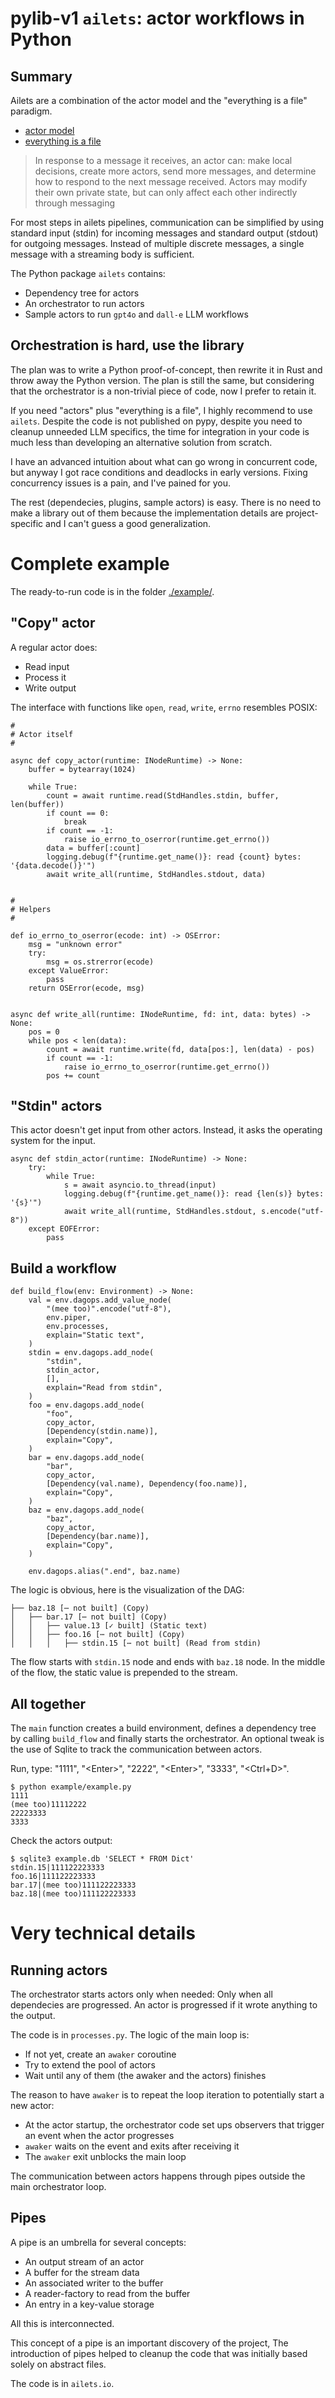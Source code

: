 # pylib-v1 `ailets`: actor workflows in Python


## Summary

Ailets are a combination of the actor model and the "everything is a file" paradigm.

- [actor model](https://en.wikipedia.org/wiki/Actor_model)
- [everything is a file](https://en.wikipedia.org/wiki/Everything_is_a_file)

> In response to a message it receives, an actor can: make local decisions, create more actors, send more messages, and determine how to respond to the next message received. Actors may modify their own private state, but can only affect each other indirectly through messaging

For most steps in ailets pipelines, communication can be simplified by using standard input (stdin) for incoming messages and standard output (stdout) for outgoing messages. Instead of multiple discrete messages, a single message with a streaming body is sufficient.

The Python package `ailets` contains:

- Dependency tree for actors
- An orchestrator to run actors
- Sample actors to run `gpt4o` and `dall-e` LLM workflows


## Orchestration is hard, use the library

The plan was to write a Python proof-of-concept, then rewrite it in Rust and throw away the Python version. The plan is still the same, but considering that the orchestrator is a non-trivial piece of code, now I prefer to retain it.

If you need "actors" plus "everything is a file", I highly recommend to use `ailets`. Despite the code is not published on pypy, despite you need to cleanup unneeded LLM specifics, the time for integration in your code is much less than developing an alternative solution from scratch.

I have an advanced intuition about what can go wrong in concurrent code, but anyway I got race conditions and deadlocks in early versions. Fixing concurrency issues is a pain, and I've pained for you.

The rest (dependecies, plugins, sample actors) is easy. There is no need to make a library out of them because the implementation details are project-specific and I can't guess a good generalization.


# Complete example

The ready-to-run code is in the folder [./example/](./example/).

## "Copy" actor

A regular actor does:

- Read input
- Process it
- Write output

The interface with functions like `open`, `read`, `write`, `errno` resembles POSIX:

```
#
# Actor itself
#

async def copy_actor(runtime: INodeRuntime) -> None:
    buffer = bytearray(1024)

    while True:
        count = await runtime.read(StdHandles.stdin, buffer, len(buffer))
        if count == 0:
            break
        if count == -1:
            raise io_errno_to_oserror(runtime.get_errno())
        data = buffer[:count]
        logging.debug(f"{runtime.get_name()}: read {count} bytes: '{data.decode()}'")
        await write_all(runtime, StdHandles.stdout, data)


#
# Helpers
#

def io_errno_to_oserror(ecode: int) -> OSError:
    msg = "unknown error"
    try:
        msg = os.strerror(ecode)
    except ValueError:
        pass
    return OSError(ecode, msg)


async def write_all(runtime: INodeRuntime, fd: int, data: bytes) -> None:
    pos = 0
    while pos < len(data):
        count = await runtime.write(fd, data[pos:], len(data) - pos)
        if count == -1:
            raise io_errno_to_oserror(runtime.get_errno())
        pos += count

```

## "Stdin" actors

This actor doesn't get input from other actors. Instead, it asks the operating system for the input.

```
async def stdin_actor(runtime: INodeRuntime) -> None:
    try:
        while True:
            s = await asyncio.to_thread(input)
            logging.debug(f"{runtime.get_name()}: read {len(s)} bytes: '{s}'")
            await write_all(runtime, StdHandles.stdout, s.encode("utf-8"))
    except EOFError:
        pass
```

## Build a workflow

```
def build_flow(env: Environment) -> None:
    val = env.dagops.add_value_node(
        "(mee too)".encode("utf-8"),
        env.piper,
        env.processes,
        explain="Static text",
    )
    stdin = env.dagops.add_node(
        "stdin",
        stdin_actor,
        [],
        explain="Read from stdin",
    )
    foo = env.dagops.add_node(
        "foo",
        copy_actor,
        [Dependency(stdin.name)],
        explain="Copy",
    )
    bar = env.dagops.add_node(
        "bar",
        copy_actor,
        [Dependency(val.name), Dependency(foo.name)],
        explain="Copy",
    )
    baz = env.dagops.add_node(
        "baz",
        copy_actor,
        [Dependency(bar.name)],
        explain="Copy",
    )

    env.dagops.alias(".end", baz.name)
```

The logic is obvious, here is the visualization of the DAG:

```
├── baz.18 [⋯ not built] (Copy)
│   ├── bar.17 [⋯ not built] (Copy)
│   │   ├── value.13 [✓ built] (Static text)
│   │   ├── foo.16 [⋯ not built] (Copy)
│   │   │   ├── stdin.15 [⋯ not built] (Read from stdin)
```

The flow starts with `stdin.15` node and ends with `baz.18` node. In the middle of the flow, the static value is prepended to the stream.

## All together

The `main` function creates a build environment, defines a dependency tree by calling `build_flow` and finally starts the orchestrator. An optional tweak is the use of Sqlite to track the communication between actors.

Run, type: "1111", "&lt;Enter>", "2222", "&lt;Enter>", "3333", "&lt;Ctrl+D>".

```
$ python example/example.py
1111
(mee too)11112222
22223333
3333
```

Check the actors output:

```
$ sqlite3 example.db 'SELECT * FROM Dict'
stdin.15|111122223333
foo.16|111122223333
bar.17|(mee too)111122223333
baz.18|(mee too)111122223333
```


# Very technical details

## Running actors

The orchestrator starts actors only when needed: Only when all dependecies are progressed. An actor is progressed if it wrote anything to the output.

The code is in `processes.py`. The logic of the main loop is:

- If not yet, create an `awaker` coroutine
- Try to extend the pool of actors
- Wait until any of them (the awaker and the actors) finishes

The reason to have `awaker` is to repeat the loop iteration to potentially start a new actor:

- At the actor startup, the orchestrator code set ups observers that trigger an event when the actor progresses
- `awaker` waits on the event and exits after receiving it
- The `awaker` exit unblocks the main loop

The communication between actors happens through pipes outside the main orchestrator loop.


## Pipes

A pipe is an umbrella for several concepts:

- An output stream of an actor
- A buffer for the stream data
- An associated writer to the buffer
- A reader-factory to read from the buffer
- An entry in a key-value storage

All this is interconnected.

This concept of a pipe is an important discovery of the project, The introduction of pipes helped to cleanup the code that was initially based solely on abstract files.

The code is in `ailets.io`.
